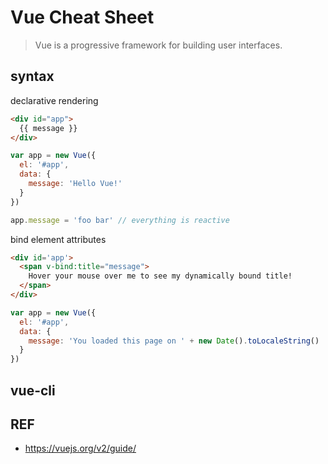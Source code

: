 # Vue Cheat Sheet

> Vue is a progressive framework for building user interfaces.

## syntax

declarative rendering

```html
<div id="app">
  {{ message }}
</div>
```

```js
var app = new Vue({
  el: '#app',
  data: {
    message: 'Hello Vue!'
  }
})

app.message = 'foo bar' // everything is reactive
```

bind element attributes

```html
<div id='app'>
  <span v-bind:title="message">
    Hover your mouse over me to see my dynamically bound title!
  </span>
</div>
```

```js
var app = new Vue({
  el: '#app',
  data: {
    message: 'You loaded this page on ' + new Date().toLocaleString()
  }
})
```

## vue-cli

## REF

- https://vuejs.org/v2/guide/